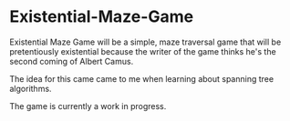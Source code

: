 # Existential-Maze-Game

Existential Maze Game will be a simple, maze traversal game that will be pretentiously existential because the writer of the game thinks he's the second coming of Albert Camus. 

The idea for this came came to me when learning about spanning tree algorithms. 

The game is currently a work in progress. 
